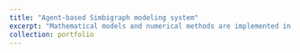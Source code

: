 ```yaml
---
title: "Agent-based Simbigraph modeling system"
excerpt: "Mathematical models and numerical methods are implemented in periodically updated versions of the [Simbigraph](https://sourceforge.net/projects/budnik/) agent-based simulation system<br/><img src='/images/1.jpg' width="200" height="180"> <img src='/images/2.jpg'> <img src='/images/3.jpg'> <img src='/images/4.jpg'>"
collection: portfolio
---
```

